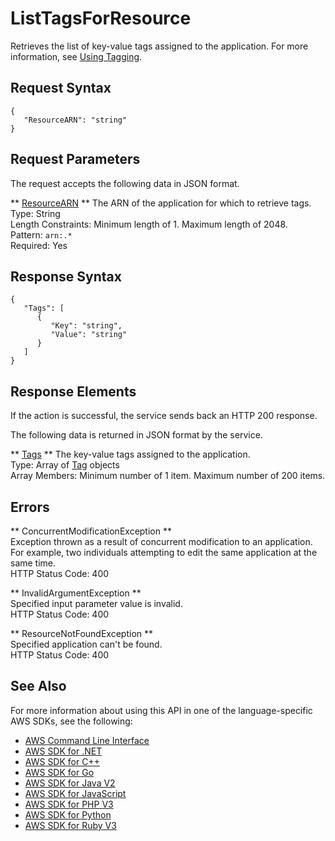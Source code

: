 # ListTagsForResource<a name="API_ListTagsForResource"></a>

Retrieves the list of key\-value tags assigned to the application\. For more information, see [Using Tagging](https://docs.aws.amazon.com/kinesisanalytics/latest/dev/how-tagging.html)\.

## Request Syntax<a name="API_ListTagsForResource_RequestSyntax"></a>

```
{
   "ResourceARN": "string"
}
```

## Request Parameters<a name="API_ListTagsForResource_RequestParameters"></a>

The request accepts the following data in JSON format\.

 ** [ResourceARN](#API_ListTagsForResource_RequestSyntax) **   <a name="analytics-ListTagsForResource-request-ResourceARN"></a>
The ARN of the application for which to retrieve tags\.  
Type: String  
Length Constraints: Minimum length of 1\. Maximum length of 2048\.  
Pattern: `arn:.*`   
Required: Yes

## Response Syntax<a name="API_ListTagsForResource_ResponseSyntax"></a>

```
{
   "Tags": [ 
      { 
         "Key": "string",
         "Value": "string"
      }
   ]
}
```

## Response Elements<a name="API_ListTagsForResource_ResponseElements"></a>

If the action is successful, the service sends back an HTTP 200 response\.

The following data is returned in JSON format by the service\.

 ** [Tags](#API_ListTagsForResource_ResponseSyntax) **   <a name="analytics-ListTagsForResource-response-Tags"></a>
The key\-value tags assigned to the application\.  
Type: Array of [Tag](API_Tag.md) objects  
Array Members: Minimum number of 1 item\. Maximum number of 200 items\.

## Errors<a name="API_ListTagsForResource_Errors"></a>

 ** ConcurrentModificationException **   
Exception thrown as a result of concurrent modification to an application\. For example, two individuals attempting to edit the same application at the same time\.  
HTTP Status Code: 400

 ** InvalidArgumentException **   
Specified input parameter value is invalid\.  
HTTP Status Code: 400

 ** ResourceNotFoundException **   
Specified application can't be found\.  
HTTP Status Code: 400

## See Also<a name="API_ListTagsForResource_SeeAlso"></a>

For more information about using this API in one of the language\-specific AWS SDKs, see the following:
+  [AWS Command Line Interface](https://docs.aws.amazon.com/goto/aws-cli/kinesisanalytics-2015-08-14/ListTagsForResource) 
+  [AWS SDK for \.NET](https://docs.aws.amazon.com/goto/DotNetSDKV3/kinesisanalytics-2015-08-14/ListTagsForResource) 
+  [AWS SDK for C\+\+](https://docs.aws.amazon.com/goto/SdkForCpp/kinesisanalytics-2015-08-14/ListTagsForResource) 
+  [AWS SDK for Go](https://docs.aws.amazon.com/goto/SdkForGoV1/kinesisanalytics-2015-08-14/ListTagsForResource) 
+  [AWS SDK for Java V2](https://docs.aws.amazon.com/goto/SdkForJavaV2/kinesisanalytics-2015-08-14/ListTagsForResource) 
+  [AWS SDK for JavaScript](https://docs.aws.amazon.com/goto/AWSJavaScriptSDK/kinesisanalytics-2015-08-14/ListTagsForResource) 
+  [AWS SDK for PHP V3](https://docs.aws.amazon.com/goto/SdkForPHPV3/kinesisanalytics-2015-08-14/ListTagsForResource) 
+  [AWS SDK for Python](https://docs.aws.amazon.com/goto/boto3/kinesisanalytics-2015-08-14/ListTagsForResource) 
+  [AWS SDK for Ruby V3](https://docs.aws.amazon.com/goto/SdkForRubyV3/kinesisanalytics-2015-08-14/ListTagsForResource) 